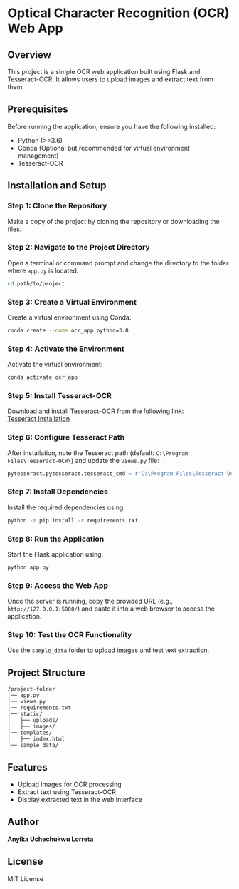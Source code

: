 # Optical Character Recognition (OCR) Web App  

## Overview  
This project is a simple OCR web application built using Flask and Tesseract-OCR. It allows users to upload images and extract text from them.  

## Prerequisites  
Before running the application, ensure you have the following installed:  
- Python (>=3.6)  
- Conda (Optional but recommended for virtual environment management)  
- Tesseract-OCR  

## Installation and Setup  

### Step 1: Clone the Repository  
Make a copy of the project by cloning the repository or downloading the files.  

### Step 2: Navigate to the Project Directory  
Open a terminal or command prompt and change the directory to the folder where `app.py` is located.  

```sh
cd path/to/project
```

### Step 3: Create a Virtual Environment  
Create a virtual environment using Conda:  

```sh
conda create --name ocr_app python=3.8
```

### Step 4: Activate the Environment  
Activate the virtual environment:  

```sh
conda activate ocr_app
```

### Step 5: Install Tesseract-OCR  
Download and install Tesseract-OCR from the following link:  
[Tesseract Installation](https://github.com/UB-Mannheim/tesseract/wiki)  

### Step 6: Configure Tesseract Path  
After installation, note the Tesseract path (default: `C:\Program Files\Tesseract-OCR\`) and update the `views.py` file:  

```python
pytesseract.pytesseract.tesseract_cmd = r'C:\Program Files\Tesseract-OCR\tesseract.exe'
```

### Step 7: Install Dependencies  
Install the required dependencies using:  

```sh
python -m pip install -r requirements.txt
```

### Step 8: Run the Application  
Start the Flask application using:  

```sh
python app.py
```

### Step 9: Access the Web App  
Once the server is running, copy the provided URL (e.g., `http://127.0.0.1:5000/`) and paste it into a web browser to access the application.  

### Step 10: Test the OCR Functionality  
Use the `sample_data` folder to upload images and test text extraction.  

## Project Structure  
```
/project-folder
│── app.py
│── views.py
│── requirements.txt
│── static/
│   ├── uploads/
│   ├── images/
│── templates/
│   ├── index.html
│── sample_data/
```

## Features  
- Upload images for OCR processing  
- Extract text using Tesseract-OCR  
- Display extracted text in the web interface  

## Author  
**Anyika Uchechukwu Lorreta** 

## License  
MIT License  

